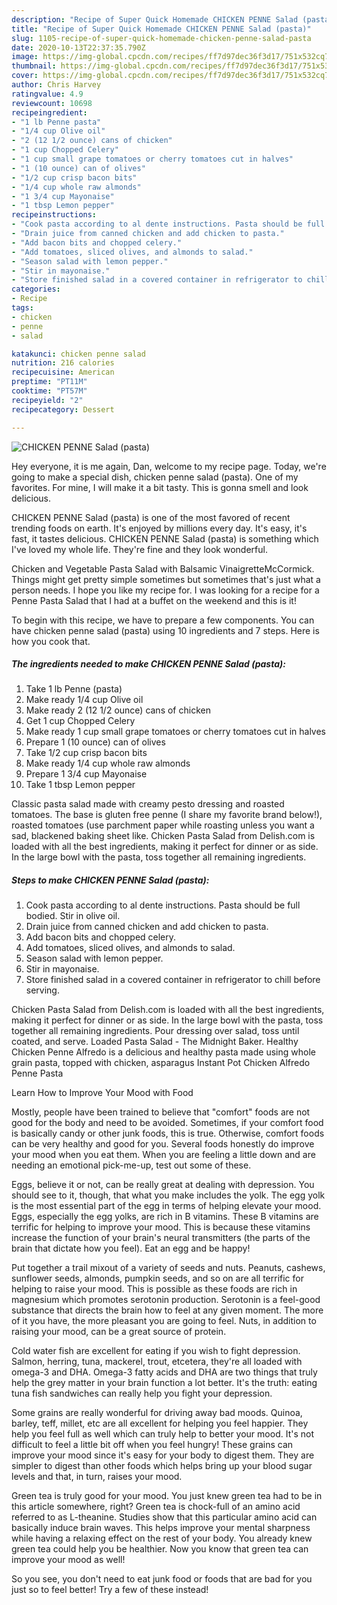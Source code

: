 ```yaml
---
description: "Recipe of Super Quick Homemade CHICKEN PENNE Salad (pasta)"
title: "Recipe of Super Quick Homemade CHICKEN PENNE Salad (pasta)"
slug: 1105-recipe-of-super-quick-homemade-chicken-penne-salad-pasta
date: 2020-10-13T22:37:35.790Z
image: https://img-global.cpcdn.com/recipes/ff7d97dec36f3d17/751x532cq70/chicken-penne-salad-pasta-recipe-main-photo.jpg
thumbnail: https://img-global.cpcdn.com/recipes/ff7d97dec36f3d17/751x532cq70/chicken-penne-salad-pasta-recipe-main-photo.jpg
cover: https://img-global.cpcdn.com/recipes/ff7d97dec36f3d17/751x532cq70/chicken-penne-salad-pasta-recipe-main-photo.jpg
author: Chris Harvey
ratingvalue: 4.9
reviewcount: 10698
recipeingredient:
- "1 lb Penne pasta"
- "1/4 cup Olive oil"
- "2 (12 1/2 ounce) cans of chicken"
- "1 cup Chopped Celery"
- "1 cup small grape tomatoes or cherry tomatoes cut in halves"
- "1 (10 ounce) can of olives"
- "1/2 cup crisp bacon bits"
- "1/4 cup whole raw almonds"
- "1 3/4 cup Mayonaise"
- "1 tbsp Lemon pepper"
recipeinstructions:
- "Cook pasta according to al dente instructions. Pasta should be full bodied. Stir in olive oil."
- "Drain juice from canned chicken and add chicken to pasta."
- "Add bacon bits and chopped celery."
- "Add tomatoes, sliced olives, and almonds to salad."
- "Season salad with lemon pepper."
- "Stir in mayonaise."
- "Store finished salad in a covered container in refrigerator to chill before serving."
categories:
- Recipe
tags:
- chicken
- penne
- salad

katakunci: chicken penne salad 
nutrition: 216 calories
recipecuisine: American
preptime: "PT11M"
cooktime: "PT57M"
recipeyield: "2"
recipecategory: Dessert

---
```



![CHICKEN PENNE Salad (pasta)](https://img-global.cpcdn.com/recipes/ff7d97dec36f3d17/751x532cq70/chicken-penne-salad-pasta-recipe-main-photo.jpg)

Hey everyone, it is me again, Dan, welcome to my recipe page. Today, we're going to make a special dish, chicken penne salad (pasta). One of my favorites. For mine, I will make it a bit tasty. This is gonna smell and look delicious.

CHICKEN PENNE Salad (pasta) is one of the most favored of recent trending foods on earth. It's enjoyed by millions every day. It's easy, it's fast, it tastes delicious. CHICKEN PENNE Salad (pasta) is something which I've loved my whole life. They're fine and they look wonderful.

Chicken and Vegetable Pasta Salad with Balsamic VinaigretteMcCormick. Things might get pretty simple sometimes but sometimes that&#39;s just what a person needs. I hope you like my recipe for. I was looking for a recipe for a Penne Pasta Salad that I had at a buffet on the weekend and this is it!


To begin with this recipe, we have to prepare a few components. You can have chicken penne salad (pasta) using 10 ingredients and 7 steps. Here is how you cook that.

<!--inarticleads1-->

##### The ingredients needed to make CHICKEN PENNE Salad (pasta):

1. Take 1 lb Penne (pasta)
1. Make ready 1/4 cup Olive oil
1. Make ready 2 (12 1/2 ounce) cans of chicken
1. Get 1 cup Chopped Celery
1. Make ready 1 cup small grape tomatoes or cherry tomatoes cut in halves
1. Prepare 1 (10 ounce) can of olives
1. Take 1/2 cup crisp bacon bits
1. Make ready 1/4 cup whole raw almonds
1. Prepare 1 3/4 cup Mayonaise
1. Take 1 tbsp Lemon pepper


Classic pasta salad made with creamy pesto dressing and roasted tomatoes. The base is gluten free penne (I share my favorite brand below!), roasted tomatoes (use parchment paper while roasting unless you want a sad, blackened baking sheet like. Chicken Pasta Salad from Delish.com is loaded with all the best ingredients, making it perfect for dinner or as side. In the large bowl with the pasta, toss together all remaining ingredients. 

<!--inarticleads2-->

##### Steps to make CHICKEN PENNE Salad (pasta):

1. Cook pasta according to al dente instructions. Pasta should be full bodied. Stir in olive oil.
1. Drain juice from canned chicken and add chicken to pasta.
1. Add bacon bits and chopped celery.
1. Add tomatoes, sliced olives, and almonds to salad.
1. Season salad with lemon pepper.
1. Stir in mayonaise.
1. Store finished salad in a covered container in refrigerator to chill before serving.


Chicken Pasta Salad from Delish.com is loaded with all the best ingredients, making it perfect for dinner or as side. In the large bowl with the pasta, toss together all remaining ingredients. Pour dressing over salad, toss until coated, and serve. Loaded Pasta Salad - The Midnight Baker. Healthy Chicken Penne Alfredo is a delicious and healthy pasta made using whole grain pasta, topped with chicken, asparagus Instant Pot Chicken Alfredo Penne Pasta 

Learn How to Improve Your Mood with Food


Mostly, people have been trained to believe that "comfort" foods are not good for the body and need to be avoided. Sometimes, if your comfort food is basically candy or other junk foods, this is true. Otherwise, comfort foods can be very healthy and good for you. Several foods honestly do improve your mood when you eat them. When you are feeling a little down and are needing an emotional pick-me-up, test out some of these.

Eggs, believe it or not, can be really great at dealing with depression. You should see to it, though, that what you make includes the yolk. The egg yolk is the most essential part of the egg in terms of helping elevate your mood. Eggs, especially the egg yolks, are rich in B vitamins. These B vitamins are terrific for helping to improve your mood. This is because these vitamins increase the function of your brain's neural transmitters (the parts of the brain that dictate how you feel). Eat an egg and be happy!

Put together a trail mixout of a variety of seeds and nuts. Peanuts, cashews, sunflower seeds, almonds, pumpkin seeds, and so on are all terrific for helping to raise your mood. This is possible as these foods are rich in magnesium which promotes serotonin production. Serotonin is a feel-good substance that directs the brain how to feel at any given moment. The more of it you have, the more pleasant you are going to feel. Nuts, in addition to raising your mood, can be a great source of protein.

Cold water fish are excellent for eating if you wish to fight depression. Salmon, herring, tuna, mackerel, trout, etcetera, they're all loaded with omega-3 and DHA. Omega-3 fatty acids and DHA are two things that truly help the grey matter in your brain function a lot better. It's the truth: eating tuna fish sandwiches can really help you fight your depression. 

Some grains are really wonderful for driving away bad moods. Quinoa, barley, teff, millet, etc are all excellent for helping you feel happier. They help you feel full as well which can truly help to better your mood. It's not difficult to feel a little bit off when you feel hungry! These grains can improve your mood since it's easy for your body to digest them. They are simpler to digest than other foods which helps bring up your blood sugar levels and that, in turn, raises your mood.

Green tea is truly good for your mood. You just knew green tea had to be in this article somewhere, right? Green tea is chock-full of an amino acid referred to as L-theanine. Studies show that this particular amino acid can basically induce brain waves. This helps improve your mental sharpness while having a relaxing effect on the rest of your body. You already knew green tea could help you be healthier. Now you know that green tea can improve your mood as well!

So you see, you don't need to eat junk food or foods that are bad for you just so to feel better! Try a few of these instead!

